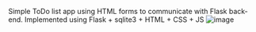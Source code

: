 Simple ToDo list app using HTML forms to communicate with Flask back-end. 
Implemented using Flask + sqlite3 + HTML + CSS + JS
![image](https://user-images.githubusercontent.com/77883072/202047911-cf7b4809-a5a3-4b00-8320-3acf5ca5a732.png)
